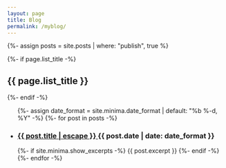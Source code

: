 ```yaml
---
layout: page
title: Blog
permalink: /myblog/
---
```


{%- assign posts = site.posts 
        | where: "publish", true %}
  
{%- if page.list_title -%}
  <h2 class="post-list-heading">{{ page.list_title }}</h2>
{%- endif -%}

<ul class="post-list" style="width: 50vw;">
  {%- assign date_format = site.minima.date_format | default: "%b %-d, %Y" -%}
  {%- for post in posts -%}
  <li>
    <h3>
      <a class="post-link" href="{{ post.url | relative_url }}">
        {{ post.title | escape }}
      </a><a class="post-meta">{{ post.date | date: date_format }}</a>
    </h3>
    {%- if site.minima.show_excerpts -%}
      {{ post.excerpt }}
    {%- endif -%}
  </li>
  {%- endfor -%}
</ul>

